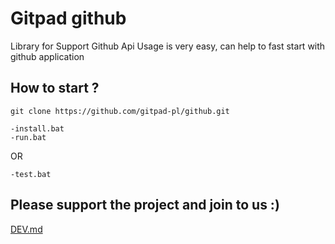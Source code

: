 # Gitpad github
Library for Support Github Api
Usage is very easy, can help to fast start with github application


## How to start ?

    git clone https://github.com/gitpad-pl/github.git

    -install.bat
    -run.bat

OR

    -test.bat


## Please support the project and join to us :)
[DEV.md](docs/DEV.md)
